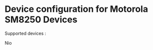 Device configuration for Motorola SM8250 Devices
======================================

Supported devices :

Nio
